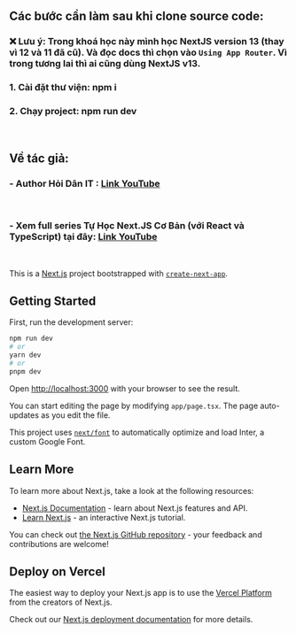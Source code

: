 ## Các bước cần làm sau khi clone source code:

### ❌ Lưu ý: Trong khoá học này mình học NextJS version 13 (thay vì 12 và 11 đã cũ). Và đọc docs thì chọn vào `Using App Router`. Vì trong tương lai thì ai cũng dùng NextJS v13.

### 1. Cài đặt thư viện: npm i

### 2. Chạy project: npm run dev

&nbsp;

## Về tác giả:

### - Author Hỏi Dân IT : [Link YouTube](https://www.youtube.com/@hoidanit)

&nbsp;

### - Xem full series Tự Học Next.JS Cơ Bản (với React và TypeScript) tại đây: [Link YouTube](https://www.youtube.com/playlist?list=PLncHg6Kn2JT6zw4JiFOE1z90ghnyrFl5B)

&nbsp;
&nbsp;
&nbsp;

This is a [Next.js](https://nextjs.org/) project bootstrapped with [`create-next-app`](https://github.com/vercel/next.js/tree/canary/packages/create-next-app).

## Getting Started

First, run the development server:

```bash
npm run dev
# or
yarn dev
# or
pnpm dev
```

Open [http://localhost:3000](http://localhost:3000) with your browser to see the result.

You can start editing the page by modifying `app/page.tsx`. The page auto-updates as you edit the file.

This project uses [`next/font`](https://nextjs.org/docs/basic-features/font-optimization) to automatically optimize and load Inter, a custom Google Font.

## Learn More

To learn more about Next.js, take a look at the following resources:

- [Next.js Documentation](https://nextjs.org/docs) - learn about Next.js features and API.
- [Learn Next.js](https://nextjs.org/learn) - an interactive Next.js tutorial.

You can check out [the Next.js GitHub repository](https://github.com/vercel/next.js/) - your feedback and contributions are welcome!

## Deploy on Vercel

The easiest way to deploy your Next.js app is to use the [Vercel Platform](https://vercel.com/new?utm_medium=default-template&filter=next.js&utm_source=create-next-app&utm_campaign=create-next-app-readme) from the creators of Next.js.

Check out our [Next.js deployment documentation](https://nextjs.org/docs/deployment) for more details.
